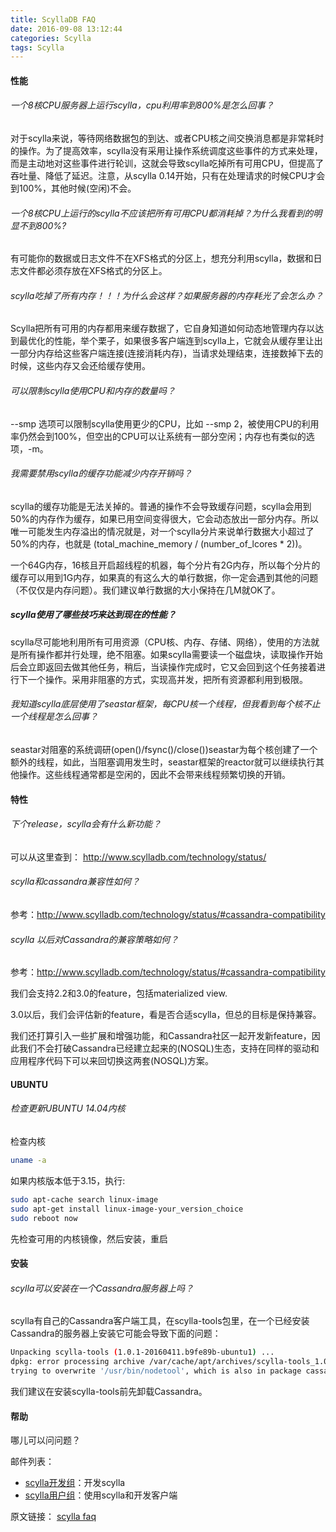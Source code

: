 ```yaml
---
title: ScyllaDB FAQ
date: 2016-09-08 13:12:44
categories: Scylla
tags: Scylla
---
```


#### 性能

###### 一个8核CPU服务器上运行scylla，cpu利用率到800%是怎么回事？

对于scylla来说，等待网络数据包的到达、或者CPU核之间交换消息都是非常耗时的操作。为了提高效率，scylla没有采用让操作系统调度这些事件的方式来处理，而是主动地对这些事件进行轮训，这就会导致scylla吃掉所有可用CPU，但提高了吞吐量、降低了延迟。注意，从scylla 0.14开始，只有在处理请求的时候CPU才会到100%，其他时候(空闲)不会。

###### 一个8核CPU上运行的scylla不应该把所有可用CPU都消耗掉？为什么我看到的明显不到800%?

有可能你的数据或日志文件不在XFS格式的分区上，想充分利用scylla，数据和日志文件都必须存放在XFS格式的分区上。

###### scylla吃掉了所有内存！！！为什么会这样？如果服务器的内存耗光了会怎么办？

Scylla把所有可用的内存都用来缓存数据了，它自身知道如何动态地管理内存以达到最优化的性能，举个栗子，如果很多客户端连到scylla上，它就会从缓存里让出一部分内存给这些客户端连接(连接消耗内存)，当请求处理结束，连接数掉下去的时候，这些内存又会还给缓存使用。

###### 可以限制scylla使用CPU和内存的数量吗？

--smp 选项可以限制scylla使用更少的CPU，比如 --smp 2，被使用CPU的利用率仍然会到100%，但空出的CPU可以让系统有一部分空闲；内存也有类似的选项，-m。

###### 我需要禁用scylla的缓存功能减少内存开销吗？

scylla的缓存功能是无法关掉的。普通的操作不会导致缓存问题，scylla会用到50%的内存作为缓存，如果已用空间变得很大，它会动态放出一部分内存。所以唯一可能发生内存溢出的情况就是，对一个scylla分片来说单行数据大小超过了50%的内存，也就是 (total_machine_memory / (number_of_lcores * 2))。

一个64G内存，16核且开启超线程的机器，每个分片有2G内存，所以每个分片的缓存可以用到1G内存，如果真的有这么大的单行数据，你一定会遇到其他的问题（不仅仅是内存问题）。我们建议单行数据的大小保持在几M就OK了。

##### scylla使用了哪些技巧来达到现在的性能？

scylla尽可能地利用所有可用资源（CPU核、内存、存储、网络），使用的方法就是所有操作都并行处理，绝不阻塞。如果scylla需要读一个磁盘块，读取操作开始后会立即返回去做其他任务，稍后，当读操作完成时，它又会回到这个任务接着进行下一个操作。采用非阻塞的方式，实现高并发，把所有资源都利用到极限。

###### 我知道scylla底层使用了seastar框架，每CPU核一个线程，但我看到每个核不止一个线程是怎么回事？

seastar对阻塞的系统调研(open()/fsync()/close())seastar为每个核创建了一个额外的线程，如此，当阻塞调用发生时，seastar框架的reactor就可以继续执行其他操作。这些线程通常都是空闲的，因此不会带来线程频繁切换的开销。

#### 特性

###### 下个release，scylla会有什么新功能？

可以从这里查到： http://www.scylladb.com/technology/status/

###### scylla和cassandra兼容性如何？

参考：http://www.scylladb.com/technology/status/#cassandra-compatibility

###### scylla 以后对Cassandra的兼容策略如何？

参考：http://www.scylladb.com/technology/status/#cassandra-compatibility

我们会支持2.2和3.0的feature，包括materialized view.

3.0以后，我们会评估新的feature，看是否合适scylla，但总的目标是保持兼容。

我们还打算引入一些扩展和增强功能，和Cassandra社区一起开发新feature，因此我们不会打破Cassandra已经建立起来的(NOSQL)生态，支持在同样的驱动和应用程序代码下可以来回切换这两套(NOSQL)方案。


#### UBUNTU

###### 检查更新UBUNTU 14.04内核

检查内核
``` bash
uname -a
```
如果内核版本低于3.15，执行:
``` bash
sudo apt-cache search linux-image
sudo apt-get install linux-image-your_version_choice
sudo reboot now
```
先检查可用的内核镜像，然后安装，重启


#### 安装

###### scylla可以安装在一个Cassandra服务器上吗？

scylla有自己的Cassandra客户端工具，在scylla-tools包里，在一个已经安装Cassandra的服务器上安装它可能会导致下面的问题：

``` bash
Unpacking scylla-tools (1.0.1-20160411.b9fe89b-ubuntu1) ...
dpkg: error processing archive /var/cache/apt/archives/scylla-tools_1.0.1-20160411.b9fe89b-ubuntu1_all.deb (--unpack):
trying to overwrite '/usr/bin/nodetool', which is also in package cassandra 2.1.4
```
我们建议在安装scylla-tools前先卸载Cassandra。


#### 帮助

哪儿可以问问题？

邮件列表：
* [scylla开发组](https://groups.google.com/forum/#!forum/scylladb-dev)：开发scylla
* [scylla用户组](https://groups.google.com/forum/#!forum/scylladb-users)：使用scylla和开发客户端



原文链接： [scylla faq](http://www.scylladb.com/doc/faq/)
